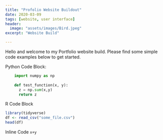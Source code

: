 ```yaml
---
title: "Profolio Website Buildout"
date: 2020-03-09
tags: [website, user interface]
header:
  image: "assets/images/Bird.jpeg"
excerpt: "Website Build"

---
```


Hello and welcome to my Portfolio website build. Please find some simple code examples below to get started.

Python Code Block:
```python
    import numpy as np
    
    def test_function(x, y):
      z = np.sum(x,y)
      return z
```

R Code Block
```r
library(tidyverse)
df <- read_csv("some_file.csv")
head(df)
```

Inline Code `x+y`
